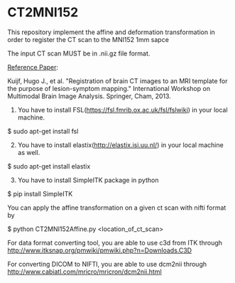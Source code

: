 # CT2MNI152
This repository implement the affine and deformation transformation in order to register the CT scan to the MNI152 1mm sapce

The input CT scan MUST be in .nii.gz file format.

[Reference Paper](https://link.springer.com/content/pdf/10.1007%2F978-3-319-02126-3_12.pdf): 

Kuijf, Hugo J., et al. "Registration of brain CT images to an MRI template for the purpose of lesion-symptom mapping." International Workshop on Multimodal Brain Image Analysis. Springer, Cham, 2013.

1. You have to install FSL(https://fsl.fmrib.ox.ac.uk/fsl/fslwiki) in your local machine. 

$ sudo apt-get install fsl

2. You have to install elastix(http://elastix.isi.uu.nl/) in your local machine as well.

$ sudo apt-get install elastix

3. You have to install SimpleITK package in python

$ pip install SimpleITK

You can apply the affine transformation on a given ct scan with nifti format by 

$ python CT2MNI152Affine.py <location_of_ct_scan>


For data format converting tool, you are able to use c3d from ITK through http://www.itksnap.org/pmwiki/pmwiki.php?n=Downloads.C3D

For converting DICOM to NIFTI, you are able to use dcm2nii through http://www.cabiatl.com/mricro/mricron/dcm2nii.html
